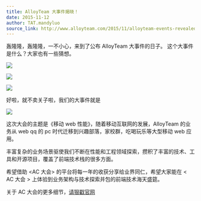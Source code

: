 ```yaml
---
title: AlloyTeam 大事件揭晓！
date: 2015-11-12
author: TAT.mandyluo
source_link: http://www.alloyteam.com/2015/11/alloyteam-events-revealed/
---
```


<!-- {% raw %} - for jekyll -->

轰隆隆，轰隆隆，一不小心，来到了公布 AlloyTeam 大事件的日子。 这个大事件是什么？大家也有一些猜想。

![](http://www.alloyteam.com/wp-content/uploads/2015/11/QQ图片20151112151420.png)

![](http://www.alloyteam.com/wp-content/uploads/2015/11/QQ图片20151112151330.png)

![](http://www.alloyteam.com/wp-content/uploads/2015/11/QQ图片20151112150731.png)

好啦，就不卖关子啦，我们的大事件就是

![](http://www.alloyteam.com/wp-content/uploads/2015/11/QQ图片20151112152216.png)

这次大会的主题是《移动 web 性能》，随着移动互联网的发展，AlloyTeam 的业务从 web qq 的 pc 时代迁移到兴趣部落，家校群，吃喝玩乐等大型移动 web 应用。

丰富复杂的业务场景驱使我们不断在性能和工程领域探索，攒积了丰富的技术、工具和开源项目，覆盖了前端技术栈的很多方面。

希望借助 &lt;AC 大会> 的平台将每一年的收获分享给业界同仁，希望大家能在 &lt; AC 大会 > 上体验到业务架构与技术探索并包的前端技术海天盛筵。

关于 AC 大会的更多细节，[请狠戳官网](http://ac.alloyteam.com/)

<!-- {% endraw %} - for jekyll -->